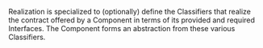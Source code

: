 Realization is specialized to (optionally) define the Classifiers that realize the contract offered by a Component in terms of its provided and required Interfaces. The Component forms an abstraction from these various Classifiers.